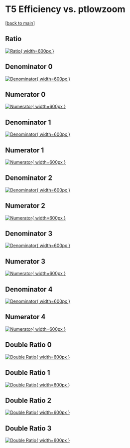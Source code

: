 # T5 Efficiency vs. ptlowzoom

[[back to main](./)]



## Ratio

[![Ratio](../mtv/var/T5_base_321_0_eff_ptlowzoom.png){ width=600px }](../mtv/var/T5_base_321_0_eff_ptlowzoom.pdf)

## Denominator 0

[![Denominator](../mtv/den/T5_base_321_0_eff_ptlowzoom_den0.png){ width=600px }](../mtv/den/T5_base_321_0_eff_ptlowzoom_den0.pdf)

## Numerator 0

[![Numerator](../mtv/num/T5_base_321_0_eff_ptlowzoom_num0.png){ width=600px }](../mtv/num/T5_base_321_0_eff_ptlowzoom_num0.pdf)

## Denominator 1

[![Denominator](../mtv/den/T5_base_321_0_eff_ptlowzoom_den1.png){ width=600px }](../mtv/den/T5_base_321_0_eff_ptlowzoom_den1.pdf)

## Numerator 1

[![Numerator](../mtv/num/T5_base_321_0_eff_ptlowzoom_num1.png){ width=600px }](../mtv/num/T5_base_321_0_eff_ptlowzoom_num1.pdf)

## Denominator 2

[![Denominator](../mtv/den/T5_base_321_0_eff_ptlowzoom_den2.png){ width=600px }](../mtv/den/T5_base_321_0_eff_ptlowzoom_den2.pdf)

## Numerator 2

[![Numerator](../mtv/num/T5_base_321_0_eff_ptlowzoom_num2.png){ width=600px }](../mtv/num/T5_base_321_0_eff_ptlowzoom_num2.pdf)

## Denominator 3

[![Denominator](../mtv/den/T5_base_321_0_eff_ptlowzoom_den3.png){ width=600px }](../mtv/den/T5_base_321_0_eff_ptlowzoom_den3.pdf)

## Numerator 3

[![Numerator](../mtv/num/T5_base_321_0_eff_ptlowzoom_num3.png){ width=600px }](../mtv/num/T5_base_321_0_eff_ptlowzoom_num3.pdf)

## Denominator 4

[![Denominator](../mtv/den/T5_base_321_0_eff_ptlowzoom_den4.png){ width=600px }](../mtv/den/T5_base_321_0_eff_ptlowzoom_den4.pdf)

## Numerator 4

[![Numerator](../mtv/num/T5_base_321_0_eff_ptlowzoom_num4.png){ width=600px }](../mtv/num/T5_base_321_0_eff_ptlowzoom_num4.pdf)

## Double Ratio 0

[![Double Ratio](../mtv/ratio/T5_base_321_0_eff_ptlowzoom_ratio0.png){ width=600px }](../mtv/ratio/T5_base_321_0_eff_ptlowzoom_ratio0.pdf)

## Double Ratio 1

[![Double Ratio](../mtv/ratio/T5_base_321_0_eff_ptlowzoom_ratio1.png){ width=600px }](../mtv/ratio/T5_base_321_0_eff_ptlowzoom_ratio1.pdf)

## Double Ratio 2

[![Double Ratio](../mtv/ratio/T5_base_321_0_eff_ptlowzoom_ratio2.png){ width=600px }](../mtv/ratio/T5_base_321_0_eff_ptlowzoom_ratio2.pdf)

## Double Ratio 3

[![Double Ratio](../mtv/ratio/T5_base_321_0_eff_ptlowzoom_ratio3.png){ width=600px }](../mtv/ratio/T5_base_321_0_eff_ptlowzoom_ratio3.pdf)

